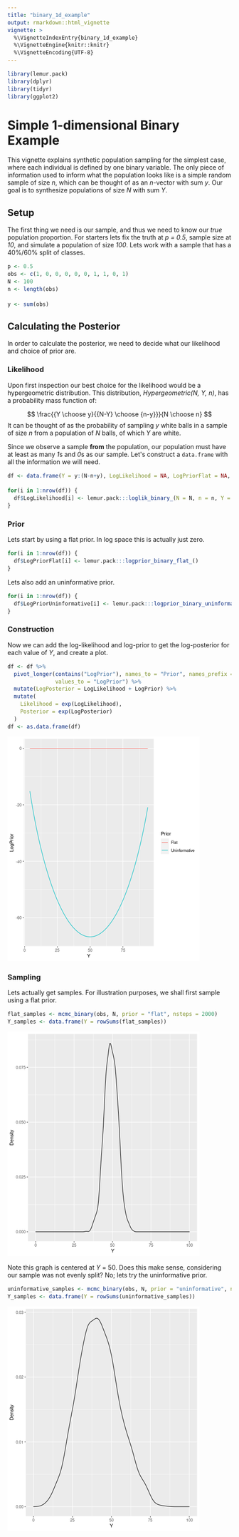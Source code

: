 ```yaml
---
title: "binary_1d_example"
output: rmarkdown::html_vignette
vignette: >
  %\VignetteIndexEntry{binary_1d_example}
  %\VignetteEngine{knitr::knitr}
  %\VignetteEncoding{UTF-8}
---
```





```r
library(lemur.pack)
library(dplyr)
library(tidyr)
library(ggplot2)
```

# Simple 1-dimensional Binary Example

This vignette explains synthetic population sampling for the simplest case, where each individual is defined by one binary variable. The only piece of information used to inform what the population looks like is a simple random sample of size *n*, which can be thought of as an *n*-vector with sum *y*. Our goal is to synthesize populations of size *N* with sum *Y*.

## Setup

The first thing we need is our sample, and thus we need to know our *true* population proportion. For starters lets fix the truth at *p = 0.5*, sample size at *10*, and simulate a population of size *100*. Lets work with a sample that has a 40%/60% split of classes.


```r
p <- 0.5
obs <- c(1, 0, 0, 0, 0, 0, 1, 1, 0, 1)
N <- 100
n <- length(obs)

y <- sum(obs)
```

## Calculating the Posterior

In order to calculate the posterior, we need to decide what our likelihood and choice of prior are. 

### Likelihood

Upon first inspection our best choice for the likelihood would be a hypergeometric distribution. This distribution, *Hypergeometric(N, Y, n)*, has a probability mass function of:

$$
\frac{{Y \choose y}{{N-Y} \choose {n-y}}}{N \choose n}
$$
It can be thought of as the probability of sampling *y* white balls in a sample of size *n* from a population of *N* balls, of which *Y* are white.

Since we observe a sample **from** the population, our population must have at least as many *1*s and *0*s as our sample. Let's construct a `data.frame` with all the information we will need.


```r
df <- data.frame(Y = y:(N-n+y), LogLikelihood = NA, LogPriorFlat = NA, LogPriorUninformative = NA)

for(i in 1:nrow(df)) {
  df$LogLikelihood[i] <- lemur.pack:::loglik_binary_(N = N, n = n, Y = df$Y[i], y = y)
}
```


### Prior

Lets start by using a flat prior. In log space this is actually just zero.


```r
for(i in 1:nrow(df)) {
  df$LogPriorFlat[i] <- lemur.pack:::logprior_binary_flat_()
}
```

Lets also add an uninformative prior.


```r
for(i in 1:nrow(df)) {
  df$LogPriorUninformative[i] <- lemur.pack:::logprior_binary_uninformative_(N, Y = df$Y[i])
}
```

### Construction

Now we can add the log-likelihood and log-prior to get the log-posterior for each value of *Y*, and create a plot.


```r
df <- df %>%
  pivot_longer(contains("LogPrior"), names_to = "Prior", names_prefix = "LogPrior", 
               values_to = "LogPrior") %>%
  mutate(LogPosterior = LogLikelihood + LogPrior) %>%
  mutate(
    Likelihood = exp(LogLikelihood),
    Posterior = exp(LogPosterior)
  )
df <- as.data.frame(df)
```

![plot of chunk unnamed-chunk-7](figure/unnamed-chunk-7-1.png)


### Sampling

Lets actually get samples. For illustration purposes, we shall first sample using a flat prior.


```r
flat_samples <- mcmc_binary(obs, N, prior = "flat", nsteps = 2000)
Y_samples <- data.frame(Y = rowSums(flat_samples))
```

![plot of chunk unnamed-chunk-9](figure/unnamed-chunk-9-1.png)

Note this graph is centered at *Y* = 50. Does this make sense, considering our sample was not evenly split? No; lets try the uninformative prior.


```r
uninformative_samples <- mcmc_binary(obs, N, prior = "uninformative", nsteps = 2000)
Y_samples <- data.frame(Y = rowSums(uninformative_samples))
```

![plot of chunk unnamed-chunk-11](figure/unnamed-chunk-11-1.png)
